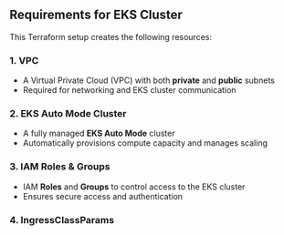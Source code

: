 ## Requirements for EKS Cluster
This Terraform setup creates the following resources:  

### 1. VPC  
- A Virtual Private Cloud (VPC) with both **private** and **public** subnets  
- Required for networking and EKS cluster communication  

### 2. EKS Auto Mode Cluster  
- A fully managed **EKS Auto Mode** cluster  
- Automatically provisions compute capacity and manages scaling  

### 3. IAM Roles & Groups  
- IAM **Roles** and **Groups** to control access to the EKS cluster  
- Ensures secure access and authentication  

### 4. IngressClassParams  
